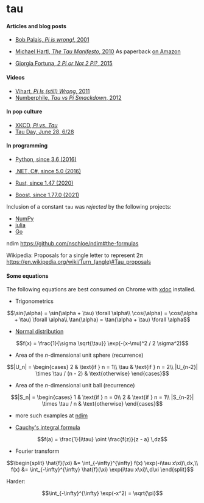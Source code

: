 # tau


#### Articles and blog posts

- [Bob Palais, _Pi is wrong!_, 2001](http://www.math.utah.edu/~palais/pi.pdf)

- [Michael Hartl, _The Tau Manifesto_, 2010](https://tauday.com/tau-manifesto)
  As paperback [on Amazon](https://www.amazon.com/Tau-Manifesto-No-really-pi-is-wrong/dp/B096CXMQ3W/)

- [Giorgia Fortuna, _2 Pi or Not 2 Pi?_, 2015](https://blog.wolfram.com/2015/06/28/2-pi-or-not-2-pi/)

#### Videos

- [Vihart, _Pi Is (still) Wrong_, 2011](https://youtu.be/jG7vhMMXagQ)
- [Numberphile, _Tau vs Pi Smackdown_, 2012](https://youtu.be/ZPv1UV0rD8U)

#### In pop culture

- [XKCD, _Pi vs. Tau_](https://xkcd.com/1292/)
- [Tau Day, June 28, 6/28](https://www.google.com/search?q=tau+day&oq=tau+day&aqs=chrome..69i57j69i59j35i39l2j69i60l4.1043j0j7&sourceid=chrome&ie=UTF-8)

#### In programming

- [Python, since 3.6 (2016)](https://www.python.org/dev/peps/pep-0628/)
- [.NET, C#, since 5.0 (2016)](https://docs.microsoft.com/en-us/dotnet/api/system.math.tau)
- [Rust, since 1.47 (2020)](https://doc.rust-lang.org/std/f64/consts/constant.TAU.html)

- [Boost, since 1.77.0 (2021)](https://www.boost.org/doc/libs/1_77_0/boost/math/constants/constants.hpp)


Inclusion of a constant `tau` was _rejected_ by the following projects:

- [NumPy](https://github.com/numpy/numpy/pull/9696)
- [julia](https://github.com/JuliaLang/julia/pull/4864)
- [Go](https://github.com/golang/go/issues/40663)

ndim
https://github.com/nschloe/ndim#the-formulas

Wikipedia:
Proposals for a single letter to represent 2π
https://en.wikipedia.org/wiki/Turn_(angle)#Tau_proposals

#### Some equations
The following equations are best consumed on Chrome with
[xdoc](https://chrome.google.com/webstore/detail/xdoc/anidddebgkllnnnnjfkmjcaallemhjee)
installed.

- Trigonometrics
```math
\sin(\alpha) = \sin(\alpha + \tau) \forall \alpha\\
\cos(\alpha) = \cos(\alpha + \tau) \forall \alpha\\
\tan(\alpha) = \tan(\alpha + \tau) \forall \alpha
```

- [Normal distribution](https://en.wikipedia.org/wiki/Normal_distribution)

```math
f(x) = \frac{1}{\sigma \sqrt{\tau}} \exp(-(x-\mu)^2 / 2 \sigma^2)
```

- Area of the _n_-dimensional unit sphere (recurrence)
```math
|U_n| = \begin{cases}
2 & \text{if } n = 1\\
\tau & \text{if } n = 2\\
|U_{n-2}| \times \tau / (n - 2) & \text{otherwise}
\end{cases}
```

- Area of the _n_-dimensional unit ball (recurrence)
```math
|S_n| = \begin{cases}
1 & \text{if } n = 0\\
2 & \text{if } n = 1\\
|S_{n-2}| \times \tau / n & \text{otherwise}
\end{cases}
```
- more such examples at [ndim](https://github.com/nschloe/ndim)

- [Cauchy's integral formula](https://en.wikipedia.org/wiki/Cauchy%27s_integral_formula)
```math
f(a) = \frac{1}{i\tau} \oint \frac{f(z)}{z - a} \,dz
```

- Fourier transform
```math
\begin{split}
\hat{f}(\xi) &= \int_{-\infty}^{\infty} f(x) \exp(-i\tau x\xi)\,dx,\\
f(x)         &= \int_{-\infty}^{\infty} \hat{f}(\xi) \exp(i\tau x\xi)\,d\xi
\end{split}
```

Harder:
```math
\int_{-\infty}^{\infty} \exp(-x^2) = \sqrt{\pi}
```
